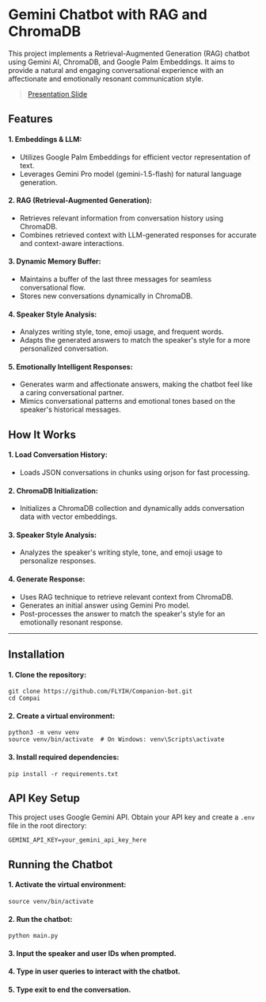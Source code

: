 # Gemini Chatbot with RAG and ChromaDB
This project implements a Retrieval-Augmented Generation (RAG) chatbot using Gemini AI, ChromaDB, and Google Palm Embeddings. It aims to provide a natural and engaging conversational experience with an affectionate and emotionally resonant communication style.
> [Presentation Slide](https://www.canva.com/design/DAGfoSN9y6A/i_AvmPdiUjaudQNl5wpehA/edit?utm_content=DAGfoSN9y6A&utm_campaign=designshare&utm_medium=link2&utm_source=sharebutton)
## Features
#### 1. Embeddings & LLM:

- Utilizes Google Palm Embeddings for efficient vector representation of text.
- Leverages Gemini Pro model (gemini-1.5-flash) for natural language generation.

#### 2. RAG (Retrieval-Augmented Generation):

- Retrieves relevant information from conversation history using ChromaDB.
- Combines retrieved context with LLM-generated responses for accurate and context-aware interactions.

#### 3. Dynamic Memory Buffer:

- Maintains a buffer of the last three messages for seamless conversational flow.
- Stores new conversations dynamically in ChromaDB.

#### 4. Speaker Style Analysis:

- Analyzes writing style, tone, emoji usage, and frequent words.
- Adapts the generated answers to match the speaker's style for a more personalized conversation.

#### 5. Emotionally Intelligent Responses:

- Generates warm and affectionate answers, making the chatbot feel like a caring conversational partner.
- Mimics conversational patterns and emotional tones based on the speaker's historical messages.

## How It Works
#### 1. Load Conversation History:

- Loads JSON conversations in chunks using orjson for fast processing.
#### 2. ChromaDB Initialization:

- Initializes a ChromaDB collection and dynamically adds conversation data with vector embeddings.
#### 3. Speaker Style Analysis:

- Analyzes the speaker's writing style, tone, and emoji usage to personalize responses.
#### 4. Generate Response:

- Uses RAG technique to retrieve relevant context from ChromaDB.
- Generates an initial answer using Gemini Pro model.
- Post-processes the answer to match the speaker's style for an emotionally resonant response.
---
## Installation
#### 1. Clone the repository:
```
git clone https://github.com/FLYIH/Companion-bot.git
cd Compai
```
#### 2. Create a virtual environment:
```
python3 -m venv venv
source venv/bin/activate  # On Windows: venv\Scripts\activate
```
#### 3. Install required dependencies:
```
pip install -r requirements.txt
```

## API Key Setup
This project uses Google Gemini API. Obtain your API key and create a ``.env`` file in the root directory:
```
GEMINI_API_KEY=your_gemini_api_key_here
```

## Running the Chatbot
#### 1. Activate the virtual environment:
```
source venv/bin/activate
```
#### 2. Run the chatbot:
```
python main.py
```
#### 3. Input the speaker and user IDs when prompted.
#### 4. Type in user queries to interact with the chatbot.
#### 5. Type exit to end the conversation.
